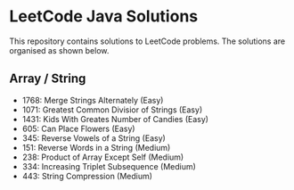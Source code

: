 # LeetCode Java Solutions

This repository contains solutions to LeetCode problems. The solutions are organised as shown below.

## Array / String
- 1768: Merge Strings Alternately (Easy)
- 1071: Greatest Common Divisior of Strings (Easy)
- 1431: Kids With Greates Number of Candies (Easy)
- 605: Can Place Flowers (Easy)
- 345: Reverse Vowels of a String (Easy)
- 151: Reverse Words in a String (Medium)
- 238: Product of Array Except Self (Medium)
- 334: Increasing Triplet Subsequence (Medium)
- 443: String Compression (Medium)
